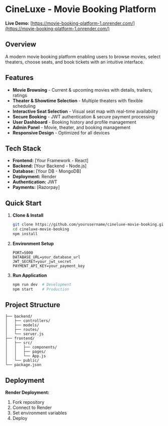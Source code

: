 # CineLuxe - Movie Booking Platform

**Live Demo:** [https://movie-booking-platform-1.onrender.com/](https://movie-booking-platform-1.onrender.com/)

## Overview

A modern movie booking platform enabling users to browse movies, select theaters, choose seats, and book tickets with an intuitive interface.

## Features

- **Movie Browsing** - Current & upcoming movies with details, trailers, ratings
- **Theater & Showtime Selection** - Multiple theaters with flexible scheduling
- **Interactive Seat Selection** - Visual seat map with real-time availability
- **Secure Booking** - JWT authentication & secure payment processing
- **User Dashboard** - Booking history and profile management
- **Admin Panel** - Movie, theater, and booking management
- **Responsive Design** - Optimized for all devices

## Tech Stack

- **Frontend:** [Your Framework - React]
- **Backend:** [Your Backend - Node.js]
- **Database:** [Your DB - MongoDB]
- **Deployment:** Render
- **Authentication:** JWT
- **Payments:** [Razorpay]

## Quick Start

1. **Clone & Install**
   ```bash
   git clone https://github.com/yourusername/cineluxe-movie-booking.git
   cd cineluxe-movie-booking
   npm install
   ```

2. **Environment Setup**
   ```env
   PORT=5000
   DATABASE_URL=your_database_url
   JWT_SECRET=your_jwt_secret
   PAYMENT_API_KEY=your_payment_key
   ```

3. **Run Application**
   ```bash
   npm run dev  # Development
   npm start    # Production
   ```

## Project Structure

```
├── backend/
│   ├── controllers/
│   ├── models/
│   ├── routes/
│   └── server.js
├── frontend/
│   ├── src/
│   │   ├── components/
│   │   ├── pages/
│   │   └── App.js
│   └── public/
└── package.json
```

## Deployment

**Render Deployment:**
1. Fork repository
2. Connect to Render
3. Set environment variables
4. Deploy


